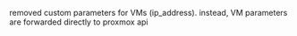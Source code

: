 removed custom parameters for VMs (ip_address). instead, VM parameters are forwarded directly to proxmox api
